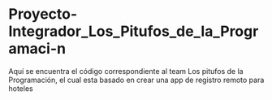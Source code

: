 # Proyecto-Integrador_Los_Pitufos_de_la_Programaci-n
Aquí se encuentra el código correspondiente al team Los pitufos de la Programación, el cual esta basado en crear una app de registro remoto para hoteles
